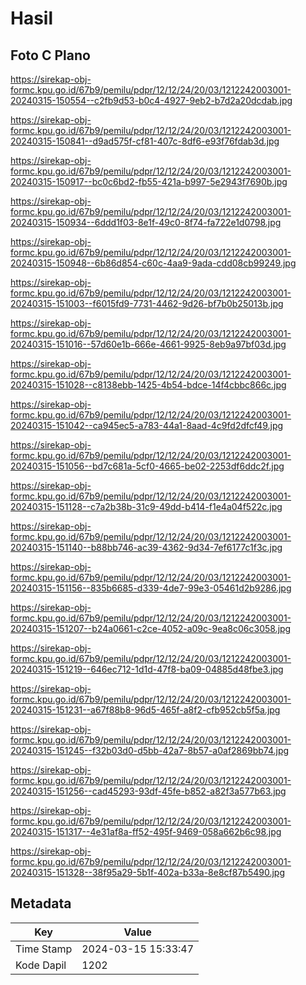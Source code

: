 # Hasil

## Foto C Plano

https://sirekap-obj-formc.kpu.go.id/67b9/pemilu/pdpr/12/12/24/20/03/1212242003001-20240315-150554--c2fb9d53-b0c4-4927-9eb2-b7d2a20dcdab.jpg

https://sirekap-obj-formc.kpu.go.id/67b9/pemilu/pdpr/12/12/24/20/03/1212242003001-20240315-150841--d9ad575f-cf81-407c-8df6-e93f76fdab3d.jpg

https://sirekap-obj-formc.kpu.go.id/67b9/pemilu/pdpr/12/12/24/20/03/1212242003001-20240315-150917--bc0c6bd2-fb55-421a-b997-5e2943f7690b.jpg

https://sirekap-obj-formc.kpu.go.id/67b9/pemilu/pdpr/12/12/24/20/03/1212242003001-20240315-150934--6ddd1f03-8e1f-49c0-8f74-fa722e1d0798.jpg

https://sirekap-obj-formc.kpu.go.id/67b9/pemilu/pdpr/12/12/24/20/03/1212242003001-20240315-150948--6b86d854-c60c-4aa9-9ada-cdd08cb99249.jpg

https://sirekap-obj-formc.kpu.go.id/67b9/pemilu/pdpr/12/12/24/20/03/1212242003001-20240315-151003--f6015fd9-7731-4462-9d26-bf7b0b25013b.jpg

https://sirekap-obj-formc.kpu.go.id/67b9/pemilu/pdpr/12/12/24/20/03/1212242003001-20240315-151016--57d60e1b-666e-4661-9925-8eb9a97bf03d.jpg

https://sirekap-obj-formc.kpu.go.id/67b9/pemilu/pdpr/12/12/24/20/03/1212242003001-20240315-151028--c8138ebb-1425-4b54-bdce-14f4cbbc866c.jpg

https://sirekap-obj-formc.kpu.go.id/67b9/pemilu/pdpr/12/12/24/20/03/1212242003001-20240315-151042--ca945ec5-a783-44a1-8aad-4c9fd2dfcf49.jpg

https://sirekap-obj-formc.kpu.go.id/67b9/pemilu/pdpr/12/12/24/20/03/1212242003001-20240315-151056--bd7c681a-5cf0-4665-be02-2253df6ddc2f.jpg

https://sirekap-obj-formc.kpu.go.id/67b9/pemilu/pdpr/12/12/24/20/03/1212242003001-20240315-151128--c7a2b38b-31c9-49dd-b414-f1e4a04f522c.jpg

https://sirekap-obj-formc.kpu.go.id/67b9/pemilu/pdpr/12/12/24/20/03/1212242003001-20240315-151140--b88bb746-ac39-4362-9d34-7ef6177c1f3c.jpg

https://sirekap-obj-formc.kpu.go.id/67b9/pemilu/pdpr/12/12/24/20/03/1212242003001-20240315-151156--835b6685-d339-4de7-99e3-05461d2b9286.jpg

https://sirekap-obj-formc.kpu.go.id/67b9/pemilu/pdpr/12/12/24/20/03/1212242003001-20240315-151207--b24a0661-c2ce-4052-a09c-9ea8c06c3058.jpg

https://sirekap-obj-formc.kpu.go.id/67b9/pemilu/pdpr/12/12/24/20/03/1212242003001-20240315-151219--646ec712-1d1d-47f8-ba09-04885d48fbe3.jpg

https://sirekap-obj-formc.kpu.go.id/67b9/pemilu/pdpr/12/12/24/20/03/1212242003001-20240315-151231--a67f88b8-96d5-465f-a8f2-cfb952cb5f5a.jpg

https://sirekap-obj-formc.kpu.go.id/67b9/pemilu/pdpr/12/12/24/20/03/1212242003001-20240315-151245--f32b03d0-d5bb-42a7-8b57-a0af2869bb74.jpg

https://sirekap-obj-formc.kpu.go.id/67b9/pemilu/pdpr/12/12/24/20/03/1212242003001-20240315-151256--cad45293-93df-45fe-b852-a82f3a577b63.jpg

https://sirekap-obj-formc.kpu.go.id/67b9/pemilu/pdpr/12/12/24/20/03/1212242003001-20240315-151317--4e31af8a-ff52-495f-9469-058a662b6c98.jpg

https://sirekap-obj-formc.kpu.go.id/67b9/pemilu/pdpr/12/12/24/20/03/1212242003001-20240315-151328--38f95a29-5b1f-402a-b33a-8e8cf87b5490.jpg


## Metadata

| Key        | Value               |
| ---------- | ------------------- |
| Time Stamp | 2024-03-15 15:33:47 |
| Kode Dapil | 1202                |



